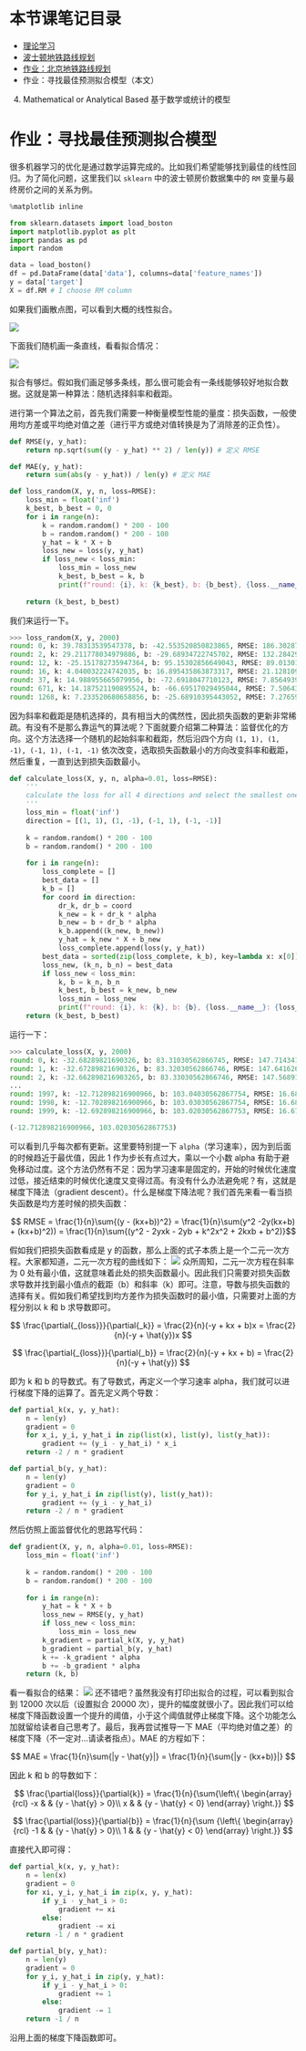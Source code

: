 # 本节课笔记目录

- [理论学习](/02_1.md)
- [波士顿地铁路线规划](/02_2.md)
- [作业：北京地铁路线规划](/02_3.md)
- 作业：寻找最佳预测拟合模型（本文）

4. Mathematical or Analytical Based 基于数学或统计的模型

# 作业：寻找最佳预测拟合模型

很多机器学习的优化是通过数学运算完成的。比如我们希望能够找到最佳的线性回归。为了简化问题，这里我们以 `sklearn` 中的波士顿房价数据集中的 `RM` 变量与最终房价之间的关系为例。
```python
%matplotlib inline

from sklearn.datasets import load_boston
import matplotlib.pyplot as plt
import pandas as pd
import random

data = load_boston()
df = pd.DataFrame(data['data'], columns=data['feature_names'])
y = data['target']
X = df.RM # I choose RM column
```
如果我们画散点图，可以看到大概的线性拟合。

![](pics/plot.png)

下面我们随机画一条直线，看看拟合情况：

![](pics/plot_2.png)

拟合有够烂。假如我们画足够多条线，那么很可能会有一条线能够较好地拟合数据。这就是第一种算法：随机选择斜率和截距。

进行第一个算法之前，首先我们需要一种衡量模型性能的量度：损失函数，一般使用均方差或平均绝对值之差（进行平方或绝对值转换是为了消除差的正负性）。
```python
def RMSE(y, y_hat):
    return np.sqrt(sum((y - y_hat) ** 2) / len(y)) # 定义 RMSE

def MAE(y, y_hat):
    return sum(abs(y - y_hat)) / len(y) # 定义 MAE

def loss_random(X, y, n, loss=RMSE):
    loss_min = float('inf')
    k_best, b_best = 0, 0
    for i in range(n):
        k = random.random() * 200 - 100
        b = random.random() * 200 - 100
        y_hat = k * X + b
        loss_new = loss(y, y_hat)
        if loss_new < loss_min:
            loss_min = loss_new
            k_best, b_best = k, b
            print(f"round: {i}, k: {k_best}, b: {b_best}, {loss.__name__}: {loss_min}")
        
    return (k_best, b_best)
```
我们来运行一下。
```python
>>> loss_random(X, y, 2000)
round: 0, k: 39.78313539547378, b: -42.553520850823865, RMSE: 186.30287320208564
round: 2, k: 29.211778034979886, b: -29.68934722745702, RMSE: 132.28429197646585
round: 12, k: -25.151782735947364, b: 95.15302856649043, RMSE: 89.01301850593477
round: 16, k: 4.040032224742035, b: 16.895435863873317, RMSE: 21.128109463676168
round: 37, k: 14.988955665079956, b: -72.6918047710123, RMSE: 7.856493935804529
round: 671, k: 14.187521190895524, b: -66.69517029495044, RMSE: 7.506431951543031
round: 1268, k: 7.233520680658856, b: -25.68910395443052, RMSE: 7.276594291831291
```
因为斜率和截距是随机选择的，具有相当大的偶然性，因此损失函数的更新非常稀疏。有没有不是那么靠运气的算法呢？下面就要介绍第二种算法：监督优化的方向。这个方法选择一个随机的起始斜率和截距，然后沿四个方向 `(1, 1), (1, -1), (-1, 1), (-1, -1)` 依次改变，选取损失函数最小的方向改变斜率和截距，然后重复，一直到达到损失函数最小。
```python
def calculate_loss(X, y, n, alpha=0.01, loss=RMSE):
    '''
    calculate the loss for all 4 directions and select the smallest one
    '''
    loss_min = float('inf')
    direction = [(1, 1), (1, -1), (-1, 1), (-1, -1)]
    
    k = random.random() * 200 - 100
    b = random.random() * 200 - 100
    
    for i in range(n):
        loss_complete = []
        best_data = []
        k_b = []
        for coord in direction:
            dr_k, dr_b = coord
            k_new = k + dr_k * alpha
            b_new = b + dr_b * alpha
            k_b.append((k_new, b_new))
            y_hat = k_new * X + b_new
            loss_complete.append(loss(y, y_hat))
        best_data = sorted(zip(loss_complete, k_b), key=lambda x: x[0])[0]
        loss_new, (k_n, b_n) = best_data
        if loss_new < loss_min:
            k, b = k_n, b_n
            k_best, b_best = k_new, b_new
            loss_min = loss_new
            print(f"round: {i}, k: {k}, b: {b}, {loss.__name__}: {loss_min}")
    return (k_best, b_best)
```
运行一下：
```python
>>> calculate_loss(X, y, 2000)
round: 0, k: -32.68289821690326, b: 83.31030562866745, RMSE: 147.71434158456455
round: 1, k: -32.67289821690326, b: 83.32030562866746, RMSE: 147.64162648015352
round: 2, k: -32.662898216903265, b: 83.33030562866746, RMSE: 147.5689118390715
...
round: 1997, k: -12.712898216900966, b: 103.04030562867754, RMSE: 16.686687720956236
round: 1998, k: -12.702898216900966, b: 103.03030562867754, RMSE: 16.682268006921056
round: 1999, k: -12.692898216900966, b: 103.02030562867753, RMSE: 16.67801752679068

(-12.712898216900966, 103.02030562867753)
```
可以看到几乎每次都有更新。这里要特别提一下 `alpha`（学习速率），因为到后面的时候趋近于最优值，因此 1 作为步长有点过大，乘以一个小数 alpha 有助于避免移动过度。这个方法仍然有不足：因为学习速率是固定的，开始的时候优化速度过低，接近结束的时候优化速度又变得过高。有没有什么办法避免呢？有，这就是梯度下降法（gradient descent）。什么是梯度下降法呢？我们首先来看一看当损失函数是均方差时候的损失函数：

$$ RMSE = \frac{1}{n}\sum{(y - (kx+b))^2} = \frac{1}{n}\sum(y^2 -2y(kx+b) + (kx+b)^2)) = \frac{1}{n}\sum{(y^2 - 2yxk - 2yb + k^2x^2 + 2kxb + b^2)}$$

假如我们把损失函数看成是 y 的函数，那么上面的式子本质上是一个二元一次方程。大家都知道，二元一次方程的曲线如下：
![](pics/line_plot.png)
众所周知，二元一次方程在斜率为 0 处有最小值，这就意味着此处的损失函数最小。因此我们只需要对损失函数求导数并找到最小值点的截距（b）和斜率（k）即可。注意，导数与损失函数的选择有关。假如我们希望找到均方差作为损失函数时的最小值，只需要对上面的方程分别以 k 和 b 求导数即可。

$$ \frac{\partial{_{loss}}}{\partial{_k}} = \frac{2}{n}(-y + kx + b)x = \frac{2}{n}(-y + \hat{y})x $$

$$ \frac{\partial{_{loss}}}{\partial{_b}} = \frac{2}{n}(-y + kx + b) = \frac{2}{n}(-y + \hat{y}) $$

即为 k 和 b 的导数式。有了导数式，再定义一个学习速率 alpha，我们就可以进行梯度下降的运算了。首先定义两个导数：
```python
def partial_k(x, y, y_hat):
    n = len(y)
    gradient = 0
    for x_i, y_i, y_hat_i in zip(list(x), list(y), list(y_hat)):
        gradient += (y_i - y_hat_i) * x_i
    return -2 / n * gradient

def partial_b(y, y_hat):
    n = len(y)
    gradient = 0
    for y_i, y_hat_i in zip(list(y), list(y_hat)):
        gradient += (y_i - y_hat_i)
    return -2 / n * gradient
```
然后仿照上面监督优化的思路写代码：
```python
def gradient(X, y, n, alpha=0.01, loss=RMSE):
    loss_min = float('inf')
    
    k = random.random() * 200 - 100
    b = random.random() * 200 - 100
    
    for i in range(n):
        y_hat = k * X + b
        loss_new = RMSE(y, y_hat)
        if loss_new < loss_min:
            loss_min = loss_new
        k_gradient = partial_k(X, y, y_hat)
        b_gradient = partial_b(y, y_hat)
        k += -k_gradient * alpha
        b += -b_gradient * alpha
    return (k, b)
```
看一看拟合的结果：
![](pics/fitted_plot.png)
还不错吧？虽然我没有打印出拟合的过程，可以看到拟合到 12000 次以后（设置拟合 20000 次），提升的幅度就很小了。因此我们可以给梯度下降函数设置一个提升的阈值，小于这个阈值就停止梯度下降。这个功能怎么加就留给读者自己思考了。最后，我再尝试推导一下 MAE（平均绝对值之差）的梯度下降（不一定对...请读者指点）。MAE 的方程如下：

$$ MAE = \frac{1}{n}\sum{|y - \hat{y}|} = \frac{1}{n}{\sum{|y - (kx+b)}|} $$

因此 k 和 b 的导数如下：

$$ \frac{\partial{loss}}{\partial{k}} = \frac{1}{n}{\sum{\left\{
\begin{array}{rcl}
-x       &      & {y - \hat{y} > 0}\\
x     &      & {y - \hat{y} < 0}
\end{array} \right.}} $$

$$ \frac{\partial{loss}}{\partial{b}} = \frac{1}{n}{\sum {\left\{
\begin{array}{rcl}
-1       &      & {y - \hat{y} > 0}\\
1     &      & {y - \hat{y} < 0}
\end{array} \right.}} $$

直接代入即可得：
```python
def partial_k(x, y, y_hat):
    n = len(x)
    gradient = 0
    for xi, y_i, y_hat_i in zip(x, y, y_hat):
        if y_i - y_hat_i > 0:
            gradient += xi
        else:
            gradient -= xi
    return -1 / n * gradient

def partial_b(y, y_hat):
    n = len(y)
    gradient = 0
    for y_i, y_hat_i in zip(y, y_hat):
        if y_i - y_hat_i > 0:
            gradient += 1
        else:
            gradient -= 1
    return -1 / n
```
沿用上面的梯度下降函数即可。